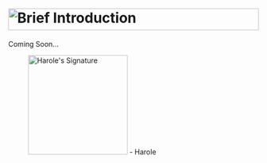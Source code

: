 # <a href="#"><picture><source media="(prefers-color-scheme: light)" srcset="https://user-images.githubusercontent.com/47141290/194558014-ecd578df-ff34-40d5-8f30-0494f1617094.svg"><source media="(prefers-color-scheme: dark)" srcset="https://user-images.githubusercontent.com/47141290/194558010-b979682d-d01f-44dd-a5b0-b72f4bf9200c.svg"><img alt="Brief Introduction" title="Brief Introduction" width="100%" height="44" src="https://user-images.githubusercontent.com/47141290/194558014-ecd578df-ff34-40d5-8f30-0494f1617094.svg"></picture></a>
Coming Soon...

<figure title="Harole's Signature">
<img alt="Harole's Signature" title="Harole's Signature" width="200" src="https://user-images.githubusercontent.com/47141290/194127671-1d720896-257f-4ee0-b13e-d086d6909b26.svg">
<span>- Harole</span>
</figure>
